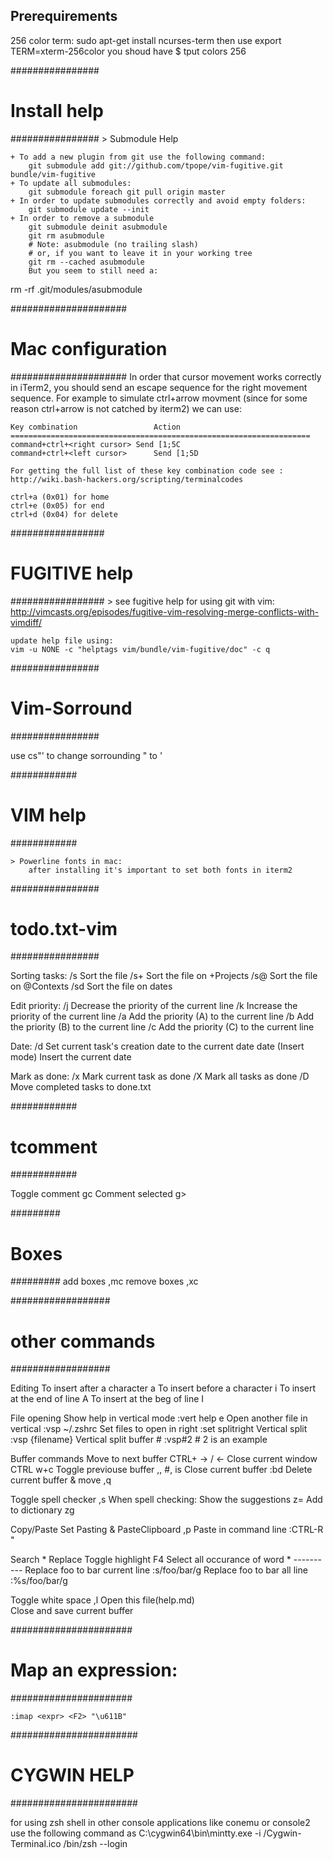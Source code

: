 ## Prerequirements 

256 color term:
	sudo apt-get install ncurses-term
then use
	export TERM=xterm-256color
you shoud have
	$ tput colors
	256

 ################
 # Install help #
 ################
	> Submodule Help
	
	+ To add a new plugin from git use the following command:
		git submodule add git://github.com/tpope/vim-fugitive.git bundle/vim-fugitive
	+ To update all submodules:
		git submodule foreach git pull origin master
	+ In order to update submodules correctly and avoid empty folders:
		git submodule update --init
	+ In order to remove a submodule
		git submodule deinit asubmodule
		git rm asubmodule
		# Note: asubmodule (no trailing slash)
		# or, if you want to leave it in your working tree
		git rm --cached asubmodule
		But you seem to still need a:

rm -rf .git/modules/asubmodule

 #####################
 # Mac configuration #
 #####################
	In order that cursor movement works correctly in iTerm2, you should send
	an escape sequence for the right movement sequence. For example to simulate
	ctrl+arrow movment (since for some reason ctrl+arrow is not catched by
	iterm2) we can use:
	
	Key combination					Action
	===================================================================
	command+ctrl+<right cursor>	Send [1;5C
	command+ctrl+<left cursor>		Send [1;5D

	For getting the full list of these key combination code see :
	http://wiki.bash-hackers.org/scripting/terminalcodes

	ctrl+a (0x01) for home 
	ctrl+e (0x05) for end 
	ctrl+d (0x04) for delete

 #################
 # FUGITIVE help #
 #################
	> see fugitive help for using git with vim:
	http://vimcasts.org/episodes/fugitive-vim-resolving-merge-conflicts-with-vimdiff/

	update help file using:
	vim -u NONE -c "helptags vim/bundle/vim-fugitive/doc" -c q

 ################
 # Vim-Sorround #
 ################

use cs"' to change sorrounding " to '

 ############
 # VIM help #
 ############

	> Powerline fonts in mac:
		after installing it's important to set both fonts in iterm2

 ################
 # todo.txt-vim #
 ################

Sorting tasks:
	/s		Sort the file
	/s+	Sort the file on +Projects
	/s@	Sort the file on @Contexts
	/sd	Sort the file on dates

Edit priority:
	/j		Decrease the priority of the current line
	/k		Increase the priority of the current line
	/a		Add the priority (A) to the current line
	/b		Add the priority (B) to the current line
	/c		Add the priority (C) to the current line

Date:
	/d		Set current task's creation date to the current date
	date<tab> (Insert mode) Insert the current date

Mark as done:
	/x		Mark current task as done
	/X		Mark all tasks as done
	/D		Move completed tasks to done.txt

 ############
 # tcomment #
 ############

Toggle comment							gc
Comment selected						g>

 #########
 # Boxes #
 #########
	add boxes							,mc
	remove boxes						,xc
	
 ##################
 # other commands #
 ##################

Editing
	To insert after a character	a
	To insert before a character	i
	To insert at the end of line	A
	To insert at the beg of line	I

File opening
	Show help in vertical mode		:vert help e
	Open another file in vertical :vsp ~/.zshrc
	Set files to open in right		:set splitright
	Vertical split						:vsp {filename}
	Vertical split buffer #			:vsp#2				# 2 is an example

Buffer commands
	Move to next buffer				CTRL+ -> / <-
	Close current window				CTRL w+c
	Toggle previouse buffer			,,						#, is <leader>
	Close current buffer				:bd
	Delete current buffer & move	,q

Toggle spell checker					,s
	When spell checking:
		Show the suggestions			z=
		Add to dictionary				zg		

Copy/Paste
	Set Pasting & PasteClipboard	,p
	Paste in command line			:CTRL-R "

Search * Replace
	Toggle highlight						F4
	Select all occurance of word		*
	----------
	Replace foo to bar current line	:s/foo/bar/g
	Replace foo to bar all line		:%s/foo/bar/g


Toggle white space					,l
Open this file(help.md)				<c-h>					
Close and save current buffer		<c-a>

######################
# Map an expression: #
######################

	:imap <expr> <F2> "\u611B"

#######################
# CYGWIN HELP         #
#######################

for using zsh shell in other console applications like conemu or console2
use the following command as 
C:\cygwin64\bin\mintty.exe -i /Cygwin-Terminal.ico /bin/zsh --login
